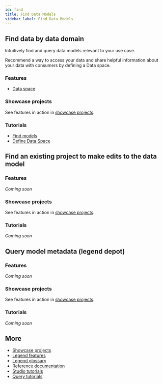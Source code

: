 ```yaml
---
id: find
title: Find Data Models
sidebar_label: Find Data Models
---
```

## Find data by data domain

Intuitively find and query data models relevant to your use case.

Recommend a way to access your data and share helpful information about your data with consumers by defining a Data space.

### Features
- [Data space](../overview/legend-features.md/#dataspace)

### Showcase projects
See features in action in [showcase projects](../showcases/showcase-projects.md).

### Tutorials
- [Find models](../tutorials/studio-find-models.md)
- [Define Data Space](../tutorials/query-dataspace.md)

## Find an existing project to make edits to the data model

### Features
_Coming soon_

### Showcase projects
See features in action in [showcase projects](../showcases/showcase-projects.md).

### Tutorials
_Coming soon_

## Query model metadata (legend depot)

### Features
_Coming soon_

### Showcase projects
See features in action in [showcase projects](../showcases/showcase-projects.md).

### Tutorials
_Coming soon_

## More
- [Showcase projects](../showcases/showcase-projects.md)
- [Legend features](../overview/legend-features.md)
- [Legend glossary](../overview/legend-glossary.md)
- [Reference documentation](../reference/legend-language.md)
- [Studio tutorials](../tutorials/studio-workspace.md)
- [Query tutorials](../tutorials/query-builder.md)